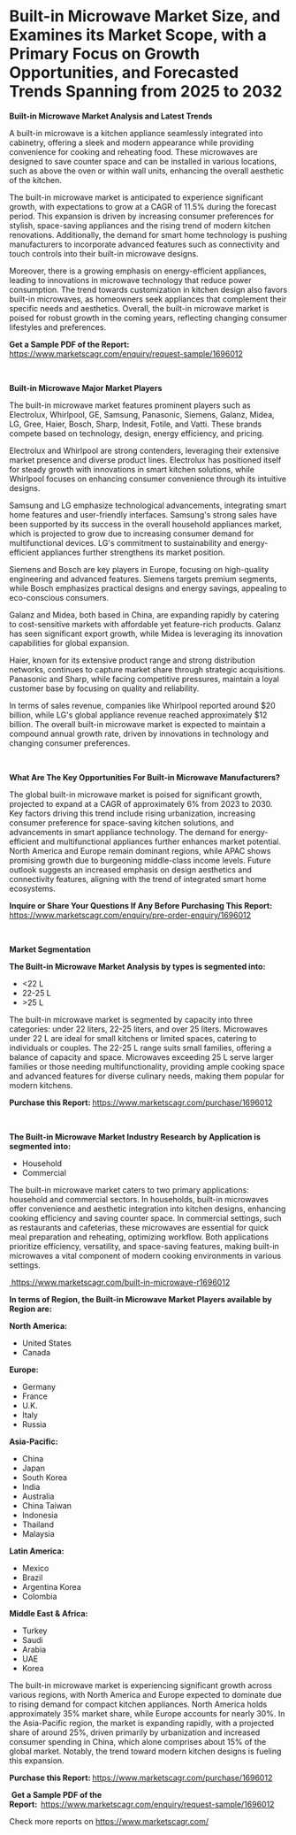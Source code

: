 <p><h1>Built-in Microwave Market Size, and Examines its Market Scope, with a Primary Focus on Growth Opportunities, and Forecasted Trends Spanning from 2025 to 2032</h1></p><p><strong>Built-in Microwave Market Analysis and Latest Trends</strong></p>
<p><p>A built-in microwave is a kitchen appliance seamlessly integrated into cabinetry, offering a sleek and modern appearance while providing convenience for cooking and reheating food. These microwaves are designed to save counter space and can be installed in various locations, such as above the oven or within wall units, enhancing the overall aesthetic of the kitchen.</p><p>The built-in microwave market is anticipated to experience significant growth, with expectations to grow at a CAGR of 11.5% during the forecast period. This expansion is driven by increasing consumer preferences for stylish, space-saving appliances and the rising trend of modern kitchen renovations. Additionally, the demand for smart home technology is pushing manufacturers to incorporate advanced features such as connectivity and touch controls into their built-in microwave designs.</p><p>Moreover, there is a growing emphasis on energy-efficient appliances, leading to innovations in microwave technology that reduce power consumption. The trend towards customization in kitchen design also favors built-in microwaves, as homeowners seek appliances that complement their specific needs and aesthetics. Overall, the built-in microwave market is poised for robust growth in the coming years, reflecting changing consumer lifestyles and preferences.</p></p>
<p><strong>Get a Sample PDF of the Report:&nbsp;</strong> <a href="https://www.marketscagr.com/enquiry/request-sample/1696012?utm_campaign=2461&utm_medium=2&utm_source=Github&utm_content=ia&utm_term=27032025&utm_id=built-in-microwave">https://www.marketscagr.com/enquiry/request-sample/1696012</a></p>
<p>&nbsp;</p>
<p><strong>Built-in Microwave Major Market Players</strong></p>
<p><p>The built-in microwave market features prominent players such as Electrolux, Whirlpool, GE, Samsung, Panasonic, Siemens, Galanz, Midea, LG, Gree, Haier, Bosch, Sharp, Indesit, Fotile, and Vatti. These brands compete based on technology, design, energy efficiency, and pricing.</p><p>Electrolux and Whirlpool are strong contenders, leveraging their extensive market presence and diverse product lines. Electrolux has positioned itself for steady growth with innovations in smart kitchen solutions, while Whirlpool focuses on enhancing consumer convenience through its intuitive designs. </p><p>Samsung and LG emphasize technological advancements, integrating smart home features and user-friendly interfaces. Samsung's strong sales have been supported by its success in the overall household appliances market, which is projected to grow due to increasing consumer demand for multifunctional devices. LG's commitment to sustainability and energy-efficient appliances further strengthens its market position.</p><p>Siemens and Bosch are key players in Europe, focusing on high-quality engineering and advanced features. Siemens targets premium segments, while Bosch emphasizes practical designs and energy savings, appealing to eco-conscious consumers.</p><p>Galanz and Midea, both based in China, are expanding rapidly by catering to cost-sensitive markets with affordable yet feature-rich products. Galanz has seen significant export growth, while Midea is leveraging its innovation capabilities for global expansion.</p><p>Haier, known for its extensive product range and strong distribution networks, continues to capture market share through strategic acquisitions. Panasonic and Sharp, while facing competitive pressures, maintain a loyal customer base by focusing on quality and reliability.</p><p>In terms of sales revenue, companies like Whirlpool reported around $20 billion, while LG's global appliance revenue reached approximately $12 billion. The overall built-in microwave market is expected to maintain a compound annual growth rate, driven by innovations in technology and changing consumer preferences.</p></p>
<p>&nbsp;</p>
<p><strong>What Are The Key Opportunities For Built-in Microwave Manufacturers?</strong></p>
<p><p>The global built-in microwave market is poised for significant growth, projected to expand at a CAGR of approximately 6% from 2023 to 2030. Key factors driving this trend include rising urbanization, increasing consumer preference for space-saving kitchen solutions, and advancements in smart appliance technology. The demand for energy-efficient and multifunctional appliances further enhances market potential. North America and Europe remain dominant regions, while APAC shows promising growth due to burgeoning middle-class income levels. Future outlook suggests an increased emphasis on design aesthetics and connectivity features, aligning with the trend of integrated smart home ecosystems.</p></p>
<p><strong>Inquire or Share Your Questions If Any Before Purchasing This Report:</strong> <a href="https://www.marketscagr.com/enquiry/pre-order-enquiry/1696012?utm_campaign=2461&utm_medium=2&utm_source=Github&utm_content=ia&utm_term=27032025&utm_id=built-in-microwave">https://www.marketscagr.com/enquiry/pre-order-enquiry/1696012</a></p>
<p>&nbsp;</p>
<p><strong>Market Segmentation</strong></p>
<p><strong>The Built-in Microwave Market Analysis by types is segmented into:</strong></p>
<p><ul><li><22 L</li><li>22-25 L</li><li>>25 L</li></ul></p>
<p><p>The built-in microwave market is segmented by capacity into three categories: under 22 liters, 22-25 liters, and over 25 liters. Microwaves under 22 L are ideal for small kitchens or limited spaces, catering to individuals or couples. The 22-25 L range suits small families, offering a balance of capacity and space. Microwaves exceeding 25 L serve larger families or those needing multifunctionality, providing ample cooking space and advanced features for diverse culinary needs, making them popular for modern kitchens.</p></p>
<p><strong>Purchase this Report:&nbsp;</strong><a href="https://www.marketscagr.com/purchase/1696012?utm_campaign=2461&utm_medium=2&utm_source=Github&utm_content=ia&utm_term=27032025&utm_id=built-in-microwave">https://www.marketscagr.com/purchase/1696012</a></p>
<p>&nbsp;</p>
<p><strong>The Built-in Microwave Market Industry Research by Application is segmented into:</strong></p>
<p><ul><li>Household</li><li>Commercial</li></ul></p>
<p><p>The built-in microwave market caters to two primary applications: household and commercial sectors. In households, built-in microwaves offer convenience and aesthetic integration into kitchen designs, enhancing cooking efficiency and saving counter space. In commercial settings, such as restaurants and cafeterias, these microwaves are essential for quick meal preparation and reheating, optimizing workflow. Both applications prioritize efficiency, versatility, and space-saving features, making built-in microwaves a vital component of modern cooking environments in various settings.</p></p>
<p><a href="https://www.marketscagr.com/built-in-microwave-r1696012?utm_campaign=2461&utm_medium=2&utm_source=Github&utm_content=ia&utm_term=27032025&utm_id=built-in-microwave">&nbsp;https://www.marketscagr.com/built-in-microwave-r1696012</a></p>
<p><strong>In terms of Region, the Built-in Microwave Market Players available by Region are:</strong></p>
<p>
    <p> <strong> North America: </strong>
        <ul>
            <li>United States</li>
            <li>Canada</li>
        </ul>
        </p> 
    <p> <strong> Europe: </strong>
        <ul>
            <li>Germany</li>
            <li>France</li>
            <li>U.K.</li>
            <li>Italy</li>
            <li>Russia</li>
        </ul>
        </p> 
    <p> <strong> Asia-Pacific: </strong>
        <ul>
            <li>China</li>
            <li>Japan</li>
            <li>South Korea</li>
            <li>India</li>
            <li>Australia</li>
            <li>China Taiwan</li>
            <li>Indonesia</li>
            <li>Thailand</li>
            <li>Malaysia</li>
        </ul>
        </p> 
    <p> <strong> Latin America: </strong>
        <ul>
            <li>Mexico</li>
            <li>Brazil</li>
            <li>Argentina Korea</li>
            <li>Colombia</li>
        </ul>
        </p> 
    <p> <strong> Middle East & Africa: </strong>
        <ul>
            <li>Turkey</li>
            <li>Saudi</li>
            <li>Arabia</li>
            <li>UAE</li>
            <li>Korea</li>
        </ul>
    </p>
    </p>
<p><p>The built-in microwave market is experiencing significant growth across various regions, with North America and Europe expected to dominate due to rising demand for compact kitchen appliances. North America holds approximately 35% market share, while Europe accounts for nearly 30%. In the Asia-Pacific region, the market is expanding rapidly, with a projected share of around 25%, driven primarily by urbanization and increased consumer spending in China, which alone comprises about 15% of the global market. Notably, the trend toward modern kitchen designs is fueling this expansion.</p></p>
<p><strong>Purchase this Report: </strong><a href="https://www.marketscagr.com/purchase/1696012?utm_campaign=2461&utm_medium=2&utm_source=Github&utm_content=ia&utm_term=27032025&utm_id=built-in-microwave">https://www.marketscagr.com/purchase/1696012</a></p>
<p>&nbsp;<strong>Get a Sample PDF of the Report:&nbsp;&nbsp;</strong><a href="https://www.marketscagr.com/enquiry/request-sample/1696012?utm_campaign=2461&utm_medium=2&utm_source=Github&utm_content=ia&utm_term=27032025&utm_id=built-in-microwave">https://www.marketscagr.com/enquiry/request-sample/1696012</a></p>
<p><strong></strong></p>
<p>Check more reports on <a href="https://www.marketscagr.com/?utm_campaign=2461&utm_medium=2&utm_source=Github&utm_content=ia&utm_term=27032025&utm_id=built-in-microwave">https://www.marketscagr.com/</a></p>